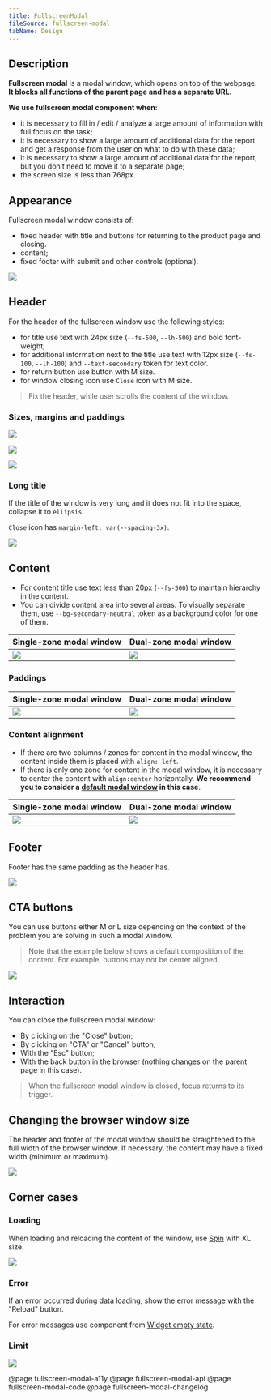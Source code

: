 ```yaml
---
title: FullscreenModal
fileSource: fullscreen-modal
tabName: Design
---
```


## Description

**Fullscreen modal** is a modal window, which opens on top of the webpage. **It blocks all functions of the parent page and has a separate URL.**

**We use fullscreen modal component when:**

- it is necessary to fill in / edit / analyze a large amount of information with full focus on the task;
- it is necessary to show a large amount of additional data for the report and get a response from the user on what to do with these data;
- it is necessary to show a large amount of additional data for the report, but you don’t need to move it to a separate page;
- the screen size is less than 768px.

## Appearance

Fullscreen modal window consists of:

- fixed header with title and buttons for returning to the product page and closing.
- content;
- fixed footer with submit and other controls (optional).

![](static/fullscreen-modal.png)

## Header

For the header of the fullscreen window use the following styles:

- for title use text with 24px size (`--fs-500`, `--lh-500`) and bold font-weight;
- for additional information next to the title use text with 12px size (`--fs-100`, `--lh-100`) and `--text-secondary` token for text color.
- for return button use button with M size.
- for window closing icon use `Close` icon with M size.

> Fix the header, while user scrolls the content of the window.

### Sizes, margins and paddings

<!-- ```css
height: 78px;
padding: 40px 72px 8px 32px;
border-bottom: 1px solid var(--border-primary);
``` -->

![](static/header.png)

![](static/header-padding.png)

![](static/divider.png)

### Long title

If the title of the window is very long and it does not fit into the space, collapse it to `ellipsis`.

`Close` icon has `margin-left: var(--spacing-3x)`.

![](static/long-heading.png)

## Content

- For content title use text less than 20px (`--fs-500`) to maintain hierarchy in the content.
- You can divide content area into several areas. To visually separate them, use `--bg-secondary-neutral` token as a background color for one of them.

| Single-zone modal window           | Dual-zone modal window             |
| ---------------------------------- | ---------------------------------- |
| ![](static/fullscreen-modal-3.png) | ![](static/fullscreen-modal-2.png) |

### Paddings

| Single-zone modal window | Dual-zone modal window     |
| ------------------------ | -------------------------- |
| ![](static/paddings.png) | ![](static/paddings-2.png) |

### Content alignment

- If there are two columns / zones for content in the modal window, the content inside them is placed with `align: left`.
- If there is only one zone for content in the modal window, it is necessary to center the content with `align:center` horizontally. **We recommend you to consider a [default modal window](/components/modal) in this case**.

| Single-zone modal window  | Dual-zone modal window    |
| ------------------------- | ------------------------- |
| ![](static/content-1.png) | ![](static/content-2.png) |

## Footer

Footer has the same padding as the header has.

<!-- ```css
height: 52px;
padding: 40px 72px 8px 32px;
border-top: 1px solid var(--border-primary);
``` -->

![](static/footer-fixed.png)

## CTA buttons

You can use buttons either M or L size depending on the context of the problem you are solving in such a modal window.

> Note that the example below shows a default composition of the content. For example, buttons may not be center aligned.

![](static/footer-fixed2.png)

## Interaction

You can close the fullscreen modal window:

- By clicking on the "Close" button;
- By clicking on "CTA" or "Cancel" button;
- With the "Esc" button;
- With the back button in the browser (nothing changes on the parent page in this case).

> When the fullscreen modal window is closed, focus returns to its trigger.

## Changing the browser window size

The header and footer of the modal window should be straightened to the full width of the browser window. If necessary, the content may have a fixed width (minimum or maximum).

![](static/fullscreen-yes-no.png)

## Corner cases

### Loading

When loading and reloading the content of the window, use [Spin](/components/spin) with XL size.

![](static/loading.png)

### Error

If an error occurred during data loading, show the error message with the "Reload" button.

For error messages use component from [Widget empty state](/components/widget-empty/).

### Limit

![](static/limit.png)

@page fullscreen-modal-a11y
@page fullscreen-modal-api
@page fullscreen-modal-code
@page fullscreen-modal-changelog
